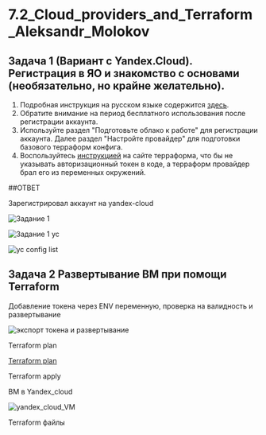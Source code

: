 # 7.2_Cloud_providers_and_Terraform_Aleksandr_Molokov

## Задача 1 (Вариант с Yandex.Cloud). Регистрация в ЯО и знакомство с основами (необязательно, но крайне желательно).

1. Подробная инструкция на русском языке содержится [здесь](https://cloud.yandex.ru/docs/solutions/infrastructure-management/terraform-quickstart).
2. Обратите внимание на период бесплатного использования после регистрации аккаунта. 
3. Используйте раздел "Подготовьте облако к работе" для регистрации аккаунта. Далее раздел "Настройте провайдер" для подготовки
базового терраформ конфига.
4. Воспользуйтесь [инструкцией](https://registry.terraform.io/providers/yandex-cloud/yandex/latest/docs) на сайте терраформа, что бы 
не указывать авторизационный токен в коде, а терраформ провайдер брал его из переменных окружений.

##ОТВЕТ

Зарегистрировал аккаунт на yandex-cloud

![Задание 1](https://user-images.githubusercontent.com/109212419/207437794-1241a98b-c339-415e-9d40-502367d81622.jpg)

![Задание 1 yc](https://user-images.githubusercontent.com/109212419/207437830-dfc07ba8-9037-4e7b-8fcd-5e650ea073e5.jpg)

![yc config list](https://user-images.githubusercontent.com/109212419/208230630-edd58e78-c3aa-478e-9bdc-2bcc86cc210e.jpg)

## Задача 2 Развертывание ВМ при помощи Terraform

Добавление токена через ENV переменную, проверка на валидность и развертывание

![экспорт токена и развертывание](https://user-images.githubusercontent.com/109212419/208231428-cfdaf2a8-e67b-4644-8ae6-a960195a0373.jpg)

Terraform plan

[Terraform plan](https://github.com/ALEMOLOKOV/7.2_Cloud_providers_and_Terraform_Aleksandr_Molokov/blob/7f091d143397202274373dc1da7b84f746bf2e4c/teraform%20plan.txt)

Terraform apply

ВМ в Yandex_cloud

![yandex_cloud_VM](https://user-images.githubusercontent.com/109212419/208232241-50b86e4d-4896-4f39-89db-ddaafe8131c2.jpg)

Terraform файлы
















